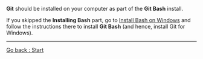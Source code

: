 **Git** should be installed on your computer as part of the **Git Bash** install. 

If you skipped the **Installing Bash** part, go to [Install Bash on Windows](02_Install_Bash_on_Windows.md) and follow the instructions there to install **Git Bash** (and hence, install Git for Windows).


________________________

[Go back  : Start](Start-Here)  

